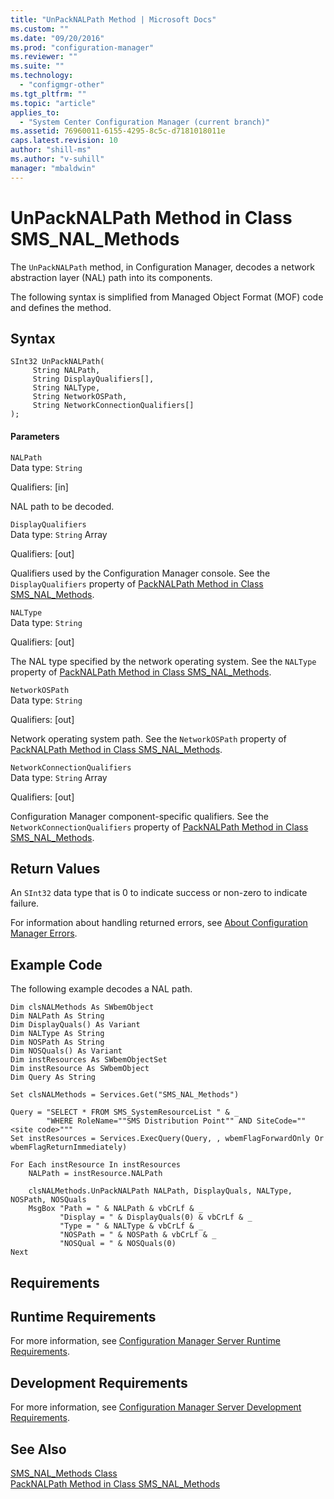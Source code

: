```yaml
---
title: "UnPackNALPath Method | Microsoft Docs"
ms.custom: ""
ms.date: "09/20/2016"
ms.prod: "configuration-manager"
ms.reviewer: ""
ms.suite: ""
ms.technology:
  - "configmgr-other"
ms.tgt_pltfrm: ""
ms.topic: "article"
applies_to:
  - "System Center Configuration Manager (current branch)"
ms.assetid: 76960011-6155-4295-8c5c-d7181018011e
caps.latest.revision: 10
author: "shill-ms"
ms.author: "v-suhill"
manager: "mbaldwin"
---
```

# UnPackNALPath Method in Class SMS_NAL_Methods
The `UnPackNALPath` method, in Configuration Manager, decodes a network abstraction layer (NAL) path into its components.  

 The following syntax is simplified from Managed Object Format (MOF) code and defines the method.  

## Syntax  

```  
SInt32 UnPackNALPath(  
     String NALPath,  
     String DisplayQualifiers[],  
     String NALType,   
     String NetworkOSPath,   
     String NetworkConnectionQualifiers[]  
);  
```  

#### Parameters  
 `NALPath`  
 Data type: `String`  

 Qualifiers: [in]  

 NAL path to be decoded.  

 `DisplayQualifiers`  
 Data type: `String` Array  

 Qualifiers: [out]  

 Qualifiers used by the Configuration Manager console. See the `DisplayQualifiers` property of [PackNALPath Method in Class SMS_NAL_Methods](../../../develop/reference/misc/packnalpath-method-in-class-sms_nal_methods.md).  

 `NALType`  
 Data type: `String`  

 Qualifiers: [out]  

 The NAL type specified by the network operating system. See the `NALType` property of [PackNALPath Method in Class SMS_NAL_Methods](../../../develop/reference/misc/packnalpath-method-in-class-sms_nal_methods.md).  

 `NetworkOSPath`  
 Data type: `String`  

 Qualifiers: [out]  

 Network operating system path. See the `NetworkOSPath` property of [PackNALPath Method in Class SMS_NAL_Methods](../../../develop/reference/misc/packnalpath-method-in-class-sms_nal_methods.md).  

 `NetworkConnectionQualifiers`  
 Data type: `String` Array  

 Qualifiers: [out]  

 Configuration Manager component-specific qualifiers. See the `NetworkConnectionQualifiers` property of [PackNALPath Method in Class SMS_NAL_Methods](../../../develop/reference/misc/packnalpath-method-in-class-sms_nal_methods.md).  

## Return Values  
 An `SInt32` data type that is 0 to indicate success or non-zero to indicate failure.  

 For information about handling returned errors, see [About Configuration Manager Errors](../../../develop/core/understand/about-configuration-manager-errors.md).  

## Example Code  
 The following example decodes a NAL path.  

```  
Dim clsNALMethods As SWbemObject  
Dim NALPath As String  
Dim DisplayQuals() As Variant  
Dim NALType As String  
Dim NOSPath As String  
Dim NOSQuals() As Variant  
Dim instResources As SWbemObjectSet  
Dim instResource As SWbemObject  
Dim Query As String  

Set clsNALMethods = Services.Get("SMS_NAL_Methods")  

Query = "SELECT * FROM SMS_SystemResourceList " & _  
        "WHERE RoleName=""SMS Distribution Point"" AND SiteCode=""<site code>"""  
Set instResources = Services.ExecQuery(Query, , wbemFlagForwardOnly Or wbemFlagReturnImmediately)  

For Each instResource In instResources  
    NALPath = instResource.NALPath  

    clsNALMethods.UnPackNALPath NALPath, DisplayQuals, NALType, NOSPath, NOSQuals  
    MsgBox "Path = " & NALPath & vbCrLf & _  
           "Display = " & DisplayQuals(0) & vbCrLf & _  
           "Type = " & NALType & vbCrLf & _  
           "NOSPath = " & NOSPath & vbCrLf & _  
           "NOSQual = " & NOSQuals(0)  
Next  
```  

## Requirements  

## Runtime Requirements  
 For more information, see [Configuration Manager Server Runtime Requirements](../../../develop/core/reqs/server-runtime-requirements.md).  

## Development Requirements  
 For more information, see [Configuration Manager Server Development Requirements](../../../develop/core/reqs/server-development-requirements.md).  

## See Also  
 [SMS_NAL_Methods Class](../../../develop/reference/misc/sms_nal_methods-server-wmi-class.md)   
 [PackNALPath Method in Class SMS_NAL_Methods](../../../develop/reference/misc/packnalpath-method-in-class-sms_nal_methods.md)
